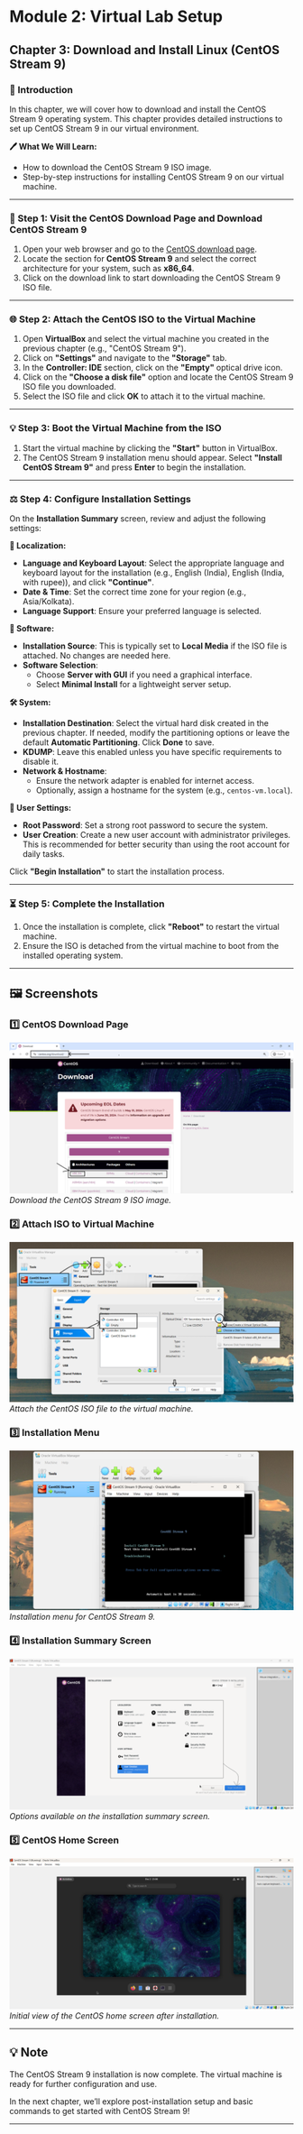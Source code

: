 # **Module 2: Virtual Lab Setup**

## **Chapter 3: Download and Install Linux (CentOS Stream 9)** 

### **📃 Introduction**  
In this chapter, we will cover how to download and install the CentOS Stream 9 operating system. This chapter provides detailed instructions to set up CentOS Stream 9 in our virtual environment.  

**🖊️ What We Will Learn:**  
- How to download the CentOS Stream 9 ISO image.  
- Step-by-step instructions for installing CentOS Stream 9 on our virtual machine.  

---

### **🚀 Step 1: Visit the CentOS Download Page and Download CentOS Stream 9**

1. Open your web browser and go to the [CentOS download page](https://www.centos.org/download/).
2. Locate the section for **CentOS Stream 9** and select the correct architecture for your system, such as **x86_64**.
3. Click on the download link to start downloading the CentOS Stream 9 ISO file.

---

### **🌐 Step 2: Attach the CentOS ISO to the Virtual Machine**

1. Open **VirtualBox** and select the virtual machine you created in the previous chapter (e.g., "CentOS Stream 9").
2. Click on **"Settings"** and navigate to the **"Storage"** tab.
3. In the **Controller: IDE** section, click on the **"Empty"** optical drive icon.
4. Click on the **"Choose a disk file"** option and locate the CentOS Stream 9 ISO file you downloaded.
5. Select the ISO file and click **OK** to attach it to the virtual machine.

---

### **💡 Step 3: Boot the Virtual Machine from the ISO**

1. Start the virtual machine by clicking the **"Start"** button in VirtualBox.
2. The CentOS Stream 9 installation menu should appear. Select **"Install CentOS Stream 9"** and press **Enter** to begin the installation.

---

### **⚖️ Step 4: Configure Installation Settings**

On the **Installation Summary** screen, review and adjust the following settings:

**🔧 Localization:**  
- **Language and Keyboard Layout**: Select the appropriate language and keyboard layout for the installation (e.g., English (India), English (India, with rupee)), and click **"Continue"**.
- **Date & Time**: Set the correct time zone for your region (e.g., Asia/Kolkata).
- **Language Support**: Ensure your preferred language is selected.

**🌄 Software:**  
- **Installation Source**: This is typically set to **Local Media** if the ISO file is attached. No changes are needed here.
- **Software Selection**:  
  - Choose **Server with GUI** if you need a graphical interface.  
  - Select **Minimal Install** for a lightweight server setup.

**🛠️ System:**  
- **Installation Destination**: Select the virtual hard disk created in the previous chapter. If needed, modify the partitioning options or leave the default **Automatic Partitioning**. Click **Done** to save.
- **KDUMP**: Leave this enabled unless you have specific requirements to disable it.
- **Network & Hostname**:  
  - Ensure the network adapter is enabled for internet access.  
  - Optionally, assign a hostname for the system (e.g., `centos-vm.local`).

**🔑 User Settings:**  
- **Root Password**: Set a strong root password to secure the system.
- **User Creation**: Create a new user account with administrator privileges. This is recommended for better security than using the root account for daily tasks.

Click **"Begin Installation"** to start the installation process.

---

### **⏳ Step 5: Complete the Installation**

1. Once the installation is complete, click **"Reboot"** to restart the virtual machine.
2. Ensure the ISO is detached from the virtual machine to boot from the installed operating system.

---

## **🖼 Screenshots**

### **1️⃣ CentOS Download Page**  
![CentOS Download Page](screenshots/01-centos-download-page.png)  
*Download the CentOS Stream 9 ISO image.*

### **2️⃣ Attach ISO to Virtual Machine**  
![Attach ISO](screenshots/02-attach-centos-iso-to-vm.png)  
*Attach the CentOS ISO file to the virtual machine.*

### **3️⃣ Installation Menu**  
![Installation Menu](screenshots/03-centos-installation-menu.png)  
*Installation menu for CentOS Stream 9.*

### **4️⃣ Installation Summary Screen**  
![Installation Summary](screenshots/04-centos-installation-summary.png)  
*Options available on the installation summary screen.*

### **5️⃣ CentOS Home Screen**  
![CentOS Home Screen](screenshots/05-centos-home-screen.png)  
*Initial view of the CentOS home screen after installation.*

---

## **💡 Note**  
The CentOS Stream 9 installation is now complete. The virtual machine is ready for further configuration and use.  

In the next chapter, we’ll explore post-installation setup and basic commands to get started with CentOS Stream 9!  

---
